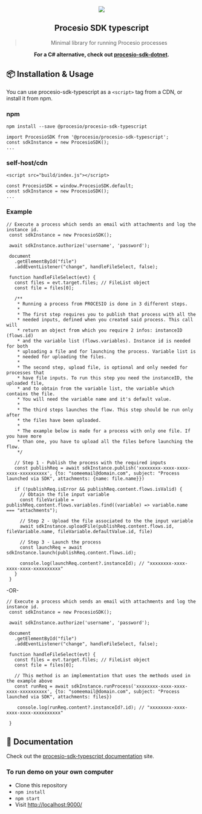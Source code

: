  <div align="center">
 <img align="center" src="https://procesio-email-hosting.fra1.digitaloceanspaces.com/logo-procesio.png" />
  <h2>Procesio SDK typescript</h2>
  <blockquote>Minimal library for running Procesio processes</blockquote>

<strong>For a C# alternative, check out [procesio-sdk-dotnet](https://github.com/PROCESIO/procesio-sdk-dotnet).</strong>

</div>

## 📦 Installation & Usage

You can use procesio-sdk-typescript as a `<script>` tag from a CDN, or install it from npm.

### npm

```
npm install --save @procesio/procesio-sdk-typescript
```

```
import ProcesioSDK from '@procesio/procesio-sdk-typescript';
const sdkInstance = new ProcesioSDK();
...
```

### self-host/cdn

```
<script src="build/index.js"></script>

const ProcesioSDK = window.ProcesioSDK.default;
const sdkInstance = new ProcesioSDK();
...

```

### Example

```
// Execute a process which sends an email with attachments and log the instance id.
 const sdkInstance = new ProcesioSDK();

 await sdkInstance.authorize('username', 'password');

 document
   .getElementById("file")
   .addEventListener("change", handleFileSelect, false);

 function handleFileSelect(evt) {
   const files = evt.target.files; // FileList object
   const file = files[0];

   /**
    * Running a process from PROCESIO is done in 3 different steps.
    *
    * The first step requires you to publish that process with all the
    * needed inputs, defined when you created said process. This call will
    * return an object from which you require 2 infos: instanceID (flows.id)
    * and the variable list (flows.variables). Instance id is needed for both
    * uploading a file and for launching the process. Variable list is
    * needed for uploading the files.
    *
    * The second step, upload file, is optional and only needed for processes that
    * have file inputs. To run this step you need the instanceID, the uploaded file,
    * and to obtain from the variable list, the variable which contains the file.
    * You will need the variable name and it's default value.
    *
    * The third steps launches the flow. This step should be run only after
    * the files have been uploaded.
    *
    * The example below is made for a process with only one file. If you have more
    * than one, you have to upload all the files before launching the flow.
    */

   // Step 1 - Publish the process with the required inputs
   const publishReq = await sdkInstance.publish('xxxxxxxx-xxxx-xxxx-xxxx-xxxxxxxxxx', {to: "someemail@domain.com", subject: "Process launched via SDK", attachments: {name: file.name}})

   if (!publishReq.isError && publishReq.content.flows.isValid) {
     // Obtain the file input variable
     const fileVariable = publishReq.content.flows.variables.find((variable) => variable.name === "attachments");

     // Step 2 - Upload the file associated to the the input variable
     await sdkInstance.uploadFile(publishReq.content.flows.id, fileVariable.name, fileVariable.defaultValue.id, file)

     // Step 3 - Launch the process
     const launchReq = await sdkInstance.launch(publishReq.content.flows.id);

     console.log(launchReq.content?.instanceId); // "xxxxxxxx-xxxx-xxxx-xxxx-xxxxxxxxxx"
   }
 }
```

-OR-

```
// Execute a process which sends an email with attachments and log the instance id.
 const sdkInstance = new ProcesioSDK();

 await sdkInstance.authorize('username', 'password');

 document
   .getElementById("file")
   .addEventListener("change", handleFileSelect, false);

 function handleFileSelect(evt) {
   const files = evt.target.files; // FileList object
   const file = files[0];

   // This method is an implementation that uses the methods used in the example above
   const runReq = await sdkInstance.runProcess('xxxxxxxx-xxxx-xxxx-xxxx-xxxxxxxxxx', {to: "someemail@domain.com", subject: "Process launched via SDK", attachments: files})

    console.log(runReq.content?.instanceId?.id); // "xxxxxxxx-xxxx-xxxx-xxxx-xxxxxxxxxx"

 }
```

## 📖 Documentation

Check out the [procesio-sdk-typescript documentation](https://some-url) site.

### To run demo on your own computer

- Clone this repository
- `npm install`
- `npm start`
- Visit [http://localhost:9000/](http://localhost:9000/)
